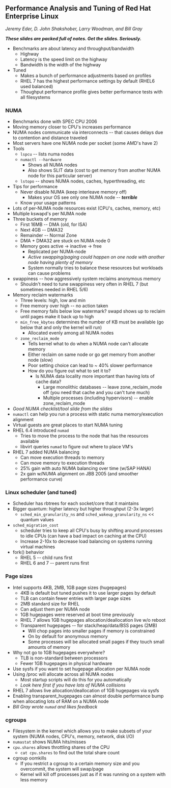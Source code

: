 ## Performance Analysis and Tuning of Red Hat Enterprise Linux
_Jeremy Eder, D. John Shakshober, Larry Woodman, and Bill Gray_

***These slides are packed full of notes.  Get the slides.  Seriously.***

* Benchmarks are about latency and throughput/bandwidth
    * Highway
    * Latency is the speed limit on the highway
    * Bandwidth is the width of the highway
* Tuned
    * Makes a bunch of performance adjustments based on profiles
    * RHEL 7 has the highest performance settings by default (RHEL6 used balanced)
    * Thoughput performance profile gives better performance tests with all filesystems

### NUMA
* Benchmarks done with SPEC CPU 2006
* Moving memory closer to CPU's increases performance
* NUMA nodes communicate via interconnects -- that causes delays due to contention and distance traveled
* Most servers have one NUMA node per socket (some AMD's have 2)
* Tools
    * `lspcu` -- lists numa nodes
    * `numactl --hardware`
        * Shows all NUMA nodes
        * Also shows SLIT data (cost to get memory from another NUMA node for this particular server)
    * `lstopo` -- shows NUMA nodes, caches, hyperthreading, etc
* Tips for performance
    * Never disable NUMA (keep interleave memory off)
        * Makes your OS see only one NUMA node -- ***terrible***
    * Know your usage patterns
* Lots of per-NUMA node resources exist (CPU's, caches, memory, etc)
* Multiple kswapd's per NUMA node
* Three buckets of memory
    * First 16MB -- DMA (old, for ISA)
    * Next 4GB -- DMA32
    * Remainder -- Normal Zone
    * DMA + DMA32 are stuck on NUMA node 0
    * Memory goes active -> inactive -> free
        * Replicated per NUMA-node
        * *Active swapping/paging could happen on one node with another node having plenty of memory*
        * System normally tries to balance these resources but workloads can cause problems
* swappiness -- how aggressively system reclaims anonymous memory
    * Shouldn't need to tune swappiness very often in RHEL 7 (but sometimes needed in RHEL 5/6)
* Memory reclaim watermarks
    * Three levels: high, low and min
    * Free memory over high -- no action taken
    * Free memory falls below low watermark? swapd shows up to reclaim until pages make it back up to high
    * `min_free_kbytes` determines the number of KB must be available (go below that and only the kernel will run)
        * Allocated evenly among all NUMA nodes
    * `zone_reclaim_mode`
        * Tells kernel what to do when a NUMA node can't allocate memory
        * Either reclaim on same node or go get memory from another node (slow)
        * Poor setting choice can lead to ~ 40% slower performance
        * How do you figure out what to set it to?
            * Is NUMA data locality more important than having lots of cache data?
                * Large monolithic databases -- leave zone_reclaim_mode off (you need that cache and you can't tune much)
                * Multiple processes (including hypervisors) -- enable zone_reclaim_mode
* *Good NUMA checklist/tool slide from the slides*
* `numactl` can help you run a process with static numa memory/execution alignment
* Virtual guests are great places to start NUMA tuning
* RHEL 6.4 introduced `numad`
    * Tries to move the process to the node that has the resources available
    * libvirt queries `numad` to figure out where to place VM's
* RHEL 7 added NUMA balancing
    * Can move execution threads to memory
    * Can move memory to execution threads
    * 25% gain with auto NUMA balancing over time (w/SAP HANA)
    * 2x gain w/NUMA alignment on JBB 2005 (and smoother performance curve)

### Linux scheduler (and tuned)
* Scheduler has rbtrees for each socket/core that it maintains
* Bigger quantum: higher latency but higher throughput  (2-3x larger)
    * `sched_min_granularity_ns` and `sched_wakeup_granularity_ns` << quantum values
* `sched_migration_cost`
    * scheduler tries to keep all CPU's busy by shifting around processes to idle CPUs (can have a bad impact on caching at the CPU)
    * Increase 2-10x to decrease load balancing on systems running virtual machines
* fork() behavior
    * RHEL 5 -- child runs first
    * RHEL 6 and 7 -- parent runs first

### Page sizes
* Intel supports 4KB, 2MB, 1GB page sizes (hugepages)
    * 4KB is default but tuned pushes it to use larger pages by default
    * TLB can contain fewer entries with larger page sizes
    * 2MB standard size for RHEL
    * Can adjust them per NUMA node
    * 1GB hugepages were reserved at boot time previously
    * RHEL 7 allows 1GB hugepages allocation/deallocation live w/o reboot
    * Transparent hugepages -- for stack/heap/data/BSS pages (2MB)
        * Will chop pages into smaller pages if memory is constrained
        * On by default for anonymous memory
        * Some processes will be allocated small pages if they touch small amounts of memory
* Why not go to 1GB hugepages everywhere?
    * TLB is non-standard between processors
    * Fewer 1GB hugepages in physical hardware
* Use sysfs if you want to set hugepage allocation per NUMA node
* Using /proc will allocate across all NUMA nodes
    * Most startup scripts will do this for you automatically
    * *Look here first if you have lots of NUMA collisions*
* RHEL 7 allows live allocation/deallocation of 1GB hugepages via sysfs
* Enabling transparent_hugepages can almost double performance bump when allocating lots of RAM on a NUMA node
* *Bill Gray wrote `numad` and likes feedback*

### cgroups
* Filesystem in the kernel which allows you to make subsets of your system (NUMA nodes, CPU's, memory, network, disk I/O)
* `numastat` shows NUMA hits/misses
* `cpu.shares` allows throttling shares of the CPU
    * `cat cpu.shares` to find out the total share count
* cgroup oomkills
    * If you restrict a cgroup to a certain memory size and you overcommit, the system will swap/page
    * Kernel will kill off processes just as if it was running on a system with less memory
